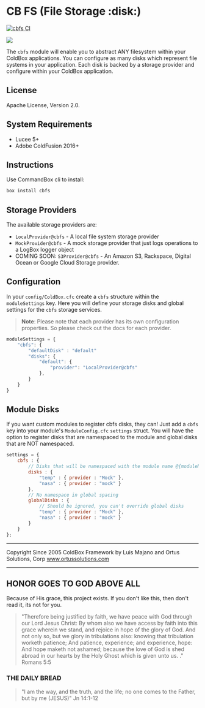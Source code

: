 # CB FS (File Storage :disk:)

[![cbfs CI](https://github.com/coldbox-modules/cbfs/actions/workflows/ci.yml/badge.svg)](https://github.com/coldbox-modules/cbfs/actions/workflows/ci.yml)

<img src="https://forgebox.io/api/v1/entry/cbfs/badges/version" />

The `cbfs` module will enable you to abstract ANY filesystem within your ColdBox applications.  You can configure as many disks which represent file systems in your application.  Each disk is backed by a storage provider and configure within your ColdBox application.

## License

Apache License, Version 2.0.

## System Requirements

* Lucee 5+
* Adobe ColdFusion 2016+

## Instructions

Use CommandBox cli to install:

```bash
box install cbfs
```

## Storage Providers

The available storage providers are:

* `LocalProvider@cbfs` - A local file system storage provider
* `MockProvider@cbfs` - A mock storage provider that just logs operations to a LogBox logger object
* COMING SOON: `S3Provider@cbfs` - An Amazon S3, Rackspace, Digital Ocean or Google Cloud Storage provider.

## Configuration

In your `config/ColdBox.cfc` create a `cbfs` structure within the `moduleSettings` key.  Here you will define your storage disks and global settings for the `cbfs` storage services.

> **Note**: Please note that each provider has its own configuration properties. So please check out the docs for each provider.

```js
moduleSettings = {
	"cbfs": {
		"defaultDisk" : "default"
		"disks": {
			"default": {
				"provider": "LocalProvider@cbfs"
			},
		}
	}
}
```

## Module Disks

If you want custom modules to register cbfs disks, they can!  Just add a `cbfs` key into your module's `ModuleConfig.cfc` `settings` struct.  You will have the option to register disks that are namespaced to the module and global disks that are NOT namespaced.

```js
settings = {
	cbfs : {
		// Disks that will be namespaced with the module name @{moduleName}
		disks : {
			"temp" : { provider : "Mock" },
			"nasa" : { provider : "mock" }
		},
		// No namespace in global spacing
		globalDisks : {
			// Should be ignored, you can't override global disks
			"temp" : { provider : "Mock" },
			"nasa" : { provider : "mock" }
		}
	}
};
```

********************************************************************************
Copyright Since 2005 ColdBox Framework by Luis Majano and Ortus Solutions, Corp
www.ortussolutions.com
********************************************************************************

## HONOR GOES TO GOD ABOVE ALL

Because of His grace, this project exists. If you don't like this, then don't read it, its not for you.

>"Therefore being justified by faith, we have peace with God through our Lord Jesus Christ:
By whom also we have access by faith into this grace wherein we stand, and rejoice in hope of the glory of God.
And not only so, but we glory in tribulations also: knowing that tribulation worketh patience;
And patience, experience; and experience, hope:
And hope maketh not ashamed; because the love of God is shed abroad in our hearts by the
Holy Ghost which is given unto us. ." Romans 5:5

### THE DAILY BREAD

 > "I am the way, and the truth, and the life; no one comes to the Father, but by me (JESUS)" Jn 14:1-12
